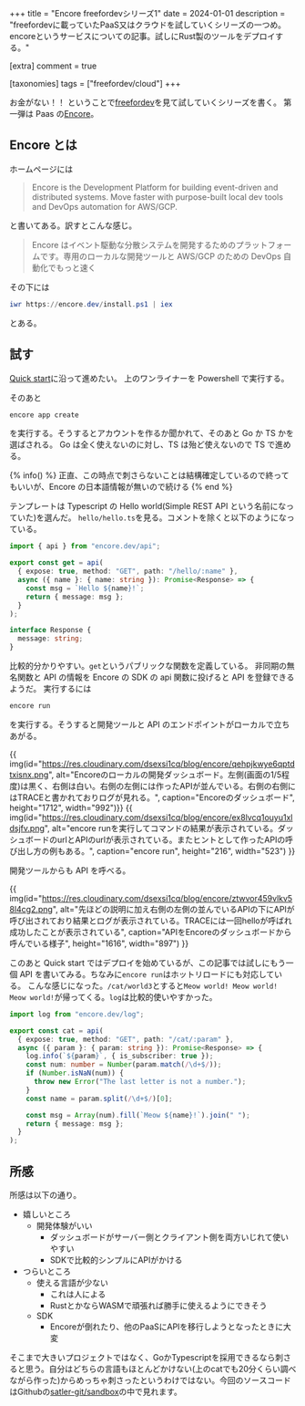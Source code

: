 +++
title = "Encore freefordevシリーズ1"
date = 2024-01-01
description = "freefordevに載っていたPaaS又はクラウドを試していくシリーズの一つめ。encoreというサービスについての記事。試しにRust製のツールをデプロイする。"

[extra]
comment = true

[taxonomies]
tags = ["freefordev/cloud"]
+++

お金がない！！
ということで[freefordev](https://free-for.dev/#/)を見て試していくシリーズを書く。
第一弾は Paas の[Encore](https://encore.dev/)。

## Encore とは

ホームページには

> Encore is the Development Platform for building event-driven and distributed systems. Move faster with purpose-built local dev tools and DevOps automation for AWS/GCP.

と書いてある。訳すとこんな感じ。

> Encore はイベント駆動な分散システムを開発するためのプラットフォームです。専用のローカルな開発ツールと AWS/GCP のための DevOps 自動化でもっと速く

その下には

```powershell
iwr https://encore.dev/install.ps1 | iex
```

とある。

## 試す

[Quick start](https://encore.dev/docs/quick-start)に沿って進めたい。
上のワンライナーを Powershell で実行する。

そのあと

```powershell
encore app create
```

を実行する。そうするとアカウントを作るか聞かれて、そのあと Go か TS かを選ばされる。
Go は全く使えないのに対し、TS は殆ど使えないので TS で進める。

{% info() %}
正直、この時点で刺さらないことは結構確定しているので終ってもいいが、Encore の日本語情報が無いので続ける
{% end %}

テンプレートは Typescript の Hello world(Simple REST API という名前になっていた)を選んだ。
`hello/hello.ts`を見る。コメントを除くと以下のようになっている。

```ts
import { api } from "encore.dev/api";

export const get = api(
  { expose: true, method: "GET", path: "/hello/:name" },
  async ({ name }: { name: string }): Promise<Response> => {
    const msg = `Hello ${name}!`;
    return { message: msg };
  }
);

interface Response {
  message: string;
}
```

比較的分かりやすい。`get`というパブリックな関数を定義している。
非同期の無名関数と API の情報を Encore の SDK の api 関数に投げると API を登録できるようだ。
実行するには

```powershell
encore run
```

を実行する。そうすると開発ツールと API のエンドポイントがローカルで立ちあがる。

{{ img(id="https://res.cloudinary.com/dsexsi1cq/blog/encore/qehpjkwye6qptdtxisnx.png", alt="Encoreのローカルの開発ダッシュボード。左側(画面の1/5程度)は黒く、右側は白い。右側の左側には作ったAPIが並んでいる。右側の右側にはTRACEと書かれておりログが見れる。", caption="Encoreのダッシュボード", height="1712", width="992")}}
{{ img(id="https://res.cloudinary.com/dsexsi1cq/blog/encore/ex8lvcq1ouyu1xldsjfv.png", alt="encore runを実行してコマンドの結果が表示されている。ダッシュボードのurlとAPIのurlが表示されている。またヒントとして作ったAPIの呼び出し方の例もある。", caption="encore run", height="216", width="523") }}

開発ツールからも API を呼べる。

{{ img(id="https://res.cloudinary.com/dsexsi1cq/blog/encore/ztwvor459vlkv58l4cg2.png", alt="先ほどの説明に加え右側の左側の並んでいるAPIの下にAPIが呼び出されており結果とログが表示されている。TRACEには一回helloが呼ばれ成功したことが表示されている", caption="APIをEncoreのダッシュボードから呼んでいる様子", height="1616", width="897") }}

このあと Quick start ではデプロイを始めているが、この記事では試しにもう一個 API を書いてみる。ちなみに`encore run`はホットリロードにも対応している。
こんな感じになった。`/cat/world3`とすると`Meow world! Meow world! Meow world!`が帰ってくる。`log`は比較的使いやすかった。

```ts
import log from "encore.dev/log";

export const cat = api(
  { expose: true, method: "GET", path: "/cat/:param" },
  async ({ param }: { param: string }): Promise<Response> => {
    log.info(`${param}`, { is_subscriber: true });
    const num: number = Number(param.match(/\d+$/));
    if (Number.isNaN(num)) {
      throw new Error("The last letter is not a number.");
    }
    const name = param.split(/\d+$/)[0];

    const msg = Array(num).fill(`Meow ${name}!`).join(" ");
    return { message: msg };
  }
);
```

## 所感

所感は以下の通り。

- 嬉しいところ
  - 開発体験がいい
    - ダッシュボードがサーバー側とクライアント側を両方いじれて使いやすい
    - SDKで比較的シンプルにAPIがかける
- つらいところ
  - 使える言語が少ない
    - これは人による
    - RustとかならWASMで頑張れば勝手に使えるようにできそう
  - SDK
    - Encoreが倒れたり、他のPaaSにAPIを移行しようとなったときに大変

そこまで大きいプロジェクトではなく、GoかTypescriptを採用できるなら刺さると思う。自分はどちらの言語もほとんどかけない(上のcatでも20分くらい調べながら作った)からめっちゃ刺さったというわけではない。今回のソースコードはGithubの[satler-git/sandbox](https://github.com/satler-git/sandbox/tree/main/typescript/hello-encore)の中で見れます。
